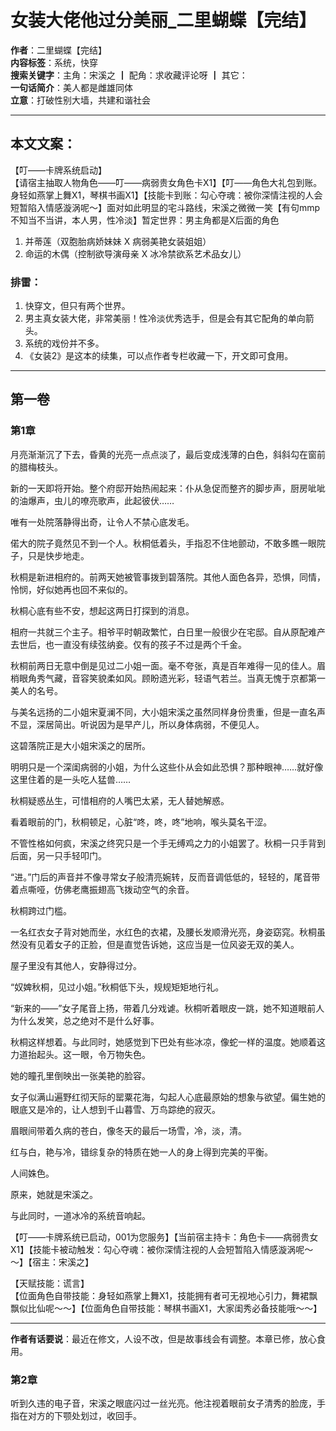 # 女装大佬他过分美丽_二里蝴蝶【完结】

**作者**：二里蝴蝶【完结】  
**内容标签**：系统，快穿  
**搜索关键字**：主角：宋溪之 ┃ 配角：求收藏评论呀 ┃ 其它：  
**一句话简介**：美人都是雌雄同体  
**立意**：打破性别大墙，共建和谐社会  

---

## 本文文案：

【叮——卡牌系统启动】  
【请宿主抽取人物角色——叮——病弱贵女角色卡X1】【叮——角色大礼包到账。身轻如燕掌上舞X1，琴棋书画X1】【技能卡到账：勾心夺魂：被你深情注视的人会短暂陷入情感漩涡呢～】面对如此明显的宅斗路线，宋溪之微微一笑【有句mmp不知当不当讲，本人男，性冷淡】暂定世界：男主角都是X后面的角色

1. 并蒂莲（双胞胎病娇妹妹 X 病弱美艳女装姐姐）
2. 命运的木偶（控制欲导演母亲 X 冰冷禁欲系艺术品女儿）

### 排雷：

1. 快穿文，但只有两个世界。
2. 男主真女装大佬，非常美丽！性冷淡优秀选手，但是会有其它配角的单向箭头。
3. 系统的戏份并不多。
4. 《女装2》是这本的续集，可以点作者专栏收藏一下，开文即可食用。

---

## 第一卷

### 第1章

月亮渐渐沉了下去，昏黄的光亮一点点淡了，最后变成浅薄的白色，斜斜勾在窗前的腊梅枝头。

新的一天即将开始。整个府邸开始热闹起来：仆从急促而整齐的脚步声，厨房呲呲的油爆声，虫儿的嘹亮歌声，此起彼伏……

唯有一处院落静得出奇，让令人不禁心底发毛。

偌大的院子竟然见不到一个人。秋桐低着头，手指忍不住地颤动，不敢多瞧一眼院子，只是快步地走。

秋桐是新进相府的。前两天她被管事拨到碧落院。其他人面色各异，恐惧，同情，怜悯，好似她再也回不来似的。

秋桐心底有些不安，想起这两日打探到的消息。

相府一共就三个主子。相爷平时朝政繁忙，白日里一般很少在宅邸。自从原配难产去世后，也一直没有续弦纳妾。仅有的孩子不过是两个千金。

秋桐前两日无意中倒是见过二小姐一面。毫不夸张，真是百年难得一见的佳人。眉梢眼角秀气藏，音容笑貌柔如风。顾盼遗光彩，轻语气若兰。当真无愧于京都第一美人的名号。

与美名远扬的二小姐宋夏澜不同，大小姐宋溪之虽然同样身份贵重，但是一直名声不显，深居简出。听说因为是早产儿，所以身体病弱，不便见人。

这碧落院正是大小姐宋溪之的居所。

明明只是一个深闺病弱的小姐，为什么这些仆从会如此恐惧？那种眼神……就好像这里住着的是一头吃人猛兽……

秋桐疑惑丛生，可惜相府的人嘴巴太紧，无人替她解惑。

看着眼前的门，秋桐顿足，心脏“咚，咚，咚”地响，喉头莫名干涩。

不管性格如何疯，宋溪之终究只是一个手无缚鸡之力的小姐罢了。秋桐一只手背到后面，另一只手轻叩门。

“进。”门后的声音并不像寻常女子般清亮婉转，反而音调低低的，轻轻的，尾音带着点嘶哑，仿佛老鹰振翅高飞拨动空气的余音。

秋桐跨过门槛。

一名红衣女子背对她而坐，水红色的衣裙，及腰长发顺滑光亮，身姿窈窕。秋桐虽然没有见着女子的正脸，但是直觉告诉她，这应当是一位风姿无双的美人。

屋子里没有其他人，安静得过分。

“奴婢秋桐，见过小姐。”秋桐低下头，规规矩矩地行礼。

“新来的——”女子尾音上扬，带着几分戏谑。秋桐听着眼皮一跳，她不知道眼前人为什么发笑，总之绝对不是什么好事。

秋桐这样想着。与此同时，她感觉到下巴处有些冰凉，像蛇一样的温度。她顺着这力道抬起头。这一眼，令万物失色。

她的瞳孔里倒映出一张美艳的脸容。

女子似满山遍野红彻天际的罂粟花海，勾起人心底最原始的想象与欲望。偏生她的眼底又是冷的，让人想到千山暮雪、万鸟踪绝的寂灭。

眉眼间带着久病的苍白，像冬天的最后一场雪，冷，淡，清。

红与白，艳与冷，错综复杂的特质在她一人的身上得到完美的平衡。

人间姝色。

原来，她就是宋溪之。

与此同时，一道冰冷的系统音响起。

【叮——卡牌系统已启动，001为您服务】【当前宿主持卡：角色卡——病弱贵女X1】【技能卡被动触发：勾心夺魂：被你深情注视的人会短暂陷入情感漩涡呢～～】【宿主：宋溪之】

【天赋技能：谎言】  
【位面角色自带技能：身轻如燕掌上舞X1，技能拥有者可无视地心引力，舞裙飘飘似比仙呢～～】【位面角色自带技能：琴棋书画X1，大家闺秀必备技能哦～～】

---

**作者有话要说**：最近在修文，人设不改，但是故事线会有调整。本章已修，放心食用。

### 第2章

听到久违的电子音，宋溪之眼底闪过一丝光亮。他注视着眼前女子清秀的脸庞，手指在对方的下颚处划过，收回手。